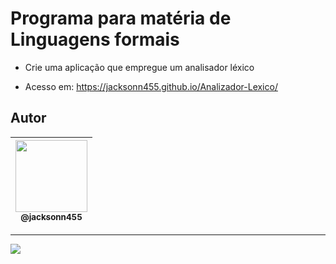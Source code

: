 Programa para matéria de Linguagens formais
===============================================

- Crie uma aplicação que empregue um analisador léxico

- Acesso em: https://jacksonn455.github.io/Analizador-Lexico/

## Autor

 | [<img src="https://avatars1.githubusercontent.com/u/46221221?s=460&u=0d161e390cdad66e925f3d52cece6c3e65a23eb2&v=4" width=115><br><sub>@jacksonn455</sub>](https://github.com/jacksonn455) |
  | :---: |

--------------------
 ![](https://github.com/jacksonn455/Analizador-Lexico/blob/master/programa1.png)
